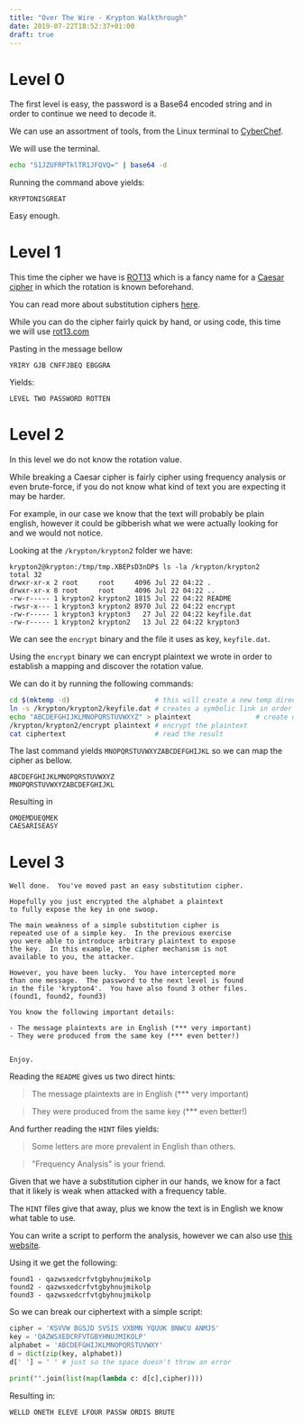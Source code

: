 ```yaml
---
title: "Over The Wire - Krypton Walkthrough"
date: 2019-07-22T18:52:37+01:00
draft: true
---
```


# Level 0

The first level is easy, the password is a Base64 encoded string and in order to continue we need to decode it.

We can use an assortment of tools, from the Linux terminal to [CyberChef](https://gchq.github.io/CyberChef/).

We will use the terminal.

```bash
echo "S1JZUFRPTklTR1JFQVQ=" | base64 -d
```

Running the command above yields:

```
KRYPTONISGREAT
```

Easy enough.

# Level 1

This time the cipher we have is [ROT13](https://en.wikipedia.org/wiki/ROT13) which is a fancy name for a [Caesar cipher](https://en.wikipedia.org/wiki/Caesar_cipher) in which the rotation is known beforehand.

You can read more about substitution ciphers [here](https://en.wikipedia.org/wiki/Substitution_cipher).

While you can do the cipher fairly quick by hand, or using code, this time we will use [rot13.com](https://rot13.com/)

Pasting in the message bellow

```
YRIRY GJB CNFFJBEQ EBGGRA
```

Yields:

```
LEVEL TWO PASSWORD ROTTEN
```

# Level 2

In this level we do not know the rotation value.

While breaking a Caesar cipher is fairly cipher using frequency analysis or even brute-force,
if you do not know what kind of text you are expecting it may be harder.

For example, in our case we know that the text will probably be plain english,
however it could be gibberish what we were actually looking for and we would not notice.

Looking at the `/krypton/krypton2` folder we have:

```
krypton2@krypton:/tmp/tmp.XBEPsD3nDP$ ls -la /krypton/krypton2
total 32
drwxr-xr-x 2 root     root     4096 Jul 22 04:22 .
drwxr-xr-x 8 root     root     4096 Jul 22 04:22 ..
-rw-r----- 1 krypton2 krypton2 1815 Jul 22 04:22 README
-rwsr-x--- 1 krypton3 krypton2 8970 Jul 22 04:22 encrypt
-rw-r----- 1 krypton3 krypton3   27 Jul 22 04:22 keyfile.dat
-rw-r----- 1 krypton2 krypton2   13 Jul 22 04:22 krypton3
```

We can see the `encrypt` binary and the file it uses as key, `keyfile.dat`.

Using the `encrypt` binary we can encrypt plaintext we wrote in order to establish a mapping and discover the rotation value.

We can do it by running the following commands:

```bash
cd $(mktemp -d)                     # this will create a new temp directory and change our directory to there
ln -s /krypton/krypton2/keyfile.dat # creates a symbolic link in order for the binary to read the key
echo "ABCDEFGHIJKLMNOPQRSTUVWXYZ" > plaintext                # create our plaintext only containing A
/krypton/krypton2/encrypt plaintext # encrypt the plaintext
cat ciphertext                      # read the result
```

The last command yields `MNOPQRSTUVWXYZABCDEFGHIJKL` so we can map the cipher as bellow.

```
ABCDEFGHIJKLMNOPQRSTUVWXYZ
MNOPQRSTUVWXYZABCDEFGHIJKL
```

Resulting in 

```
OMQEMDUEQMEK
CAESARISEASY
```

# Level 3

```
Well done.  You've moved past an easy substitution cipher.

Hopefully you just encrypted the alphabet a plaintext 
to fully expose the key in one swoop.

The main weakness of a simple substitution cipher is 
repeated use of a simple key.  In the previous exercise
you were able to introduce arbitrary plaintext to expose
the key.  In this example, the cipher mechanism is not 
available to you, the attacker.

However, you have been lucky.  You have intercepted more
than one message.  The password to the next level is found
in the file 'krypton4'.  You have also found 3 other files.
(found1, found2, found3)

You know the following important details:

- The message plaintexts are in English (*** very important)
- They were produced from the same key (*** even better!)


Enjoy.
```

Reading the `README` gives us two direct hints:

> The message plaintexts are in English (*** very important)

> They were produced from the same key (*** even better!)

And further reading the `HINT` files yields:

> Some letters are more prevalent in English than others.

> "Frequency Analysis" is your friend.

Given that we have a substitution cipher in our hands, 
we know for a fact that it likely is weak when attacked with a frequency table.

The `HINT` files give that away, plus we know the text is in English we know what 
table to use.

You can write a script to perform the analysis, however we can also use [this website](https://www.guballa.de/substitution-solver).

Using it we get the following:

```
found1 - qazwsxedcrfvtgbyhnujmikolp
found2 - qazwsxedcrfvtgbyhnujmikolp
found3 - qazwsxedcrfvtgbyhnujmikolp
```

So we can break our ciphertext with a simple script:

```python
cipher = 'KSVVW BGSJD SVSIS VXBMN YQUUK BNWCU ANMJS'
key = 'QAZWSXEDCRFVTGBYHNUJMIKOLP'
alphabet = 'ABCDEFGHIJKLMNOPQRSTUVWXY'
d = dict(zip(key, alphabet))
d[' '] = ' ' # just so the space doesn't throw an error

print("".join(list(map(lambda c: d[c],cipher))))
```

Resulting in:

```
WELLD ONETH ELEVE LFOUR PASSW ORDIS BRUTE
```